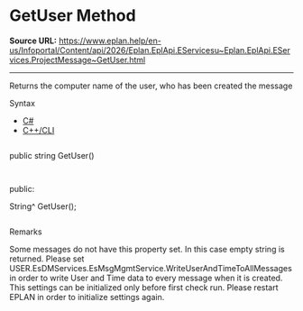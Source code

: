# GetUser Method

**Source URL:** https://www.eplan.help/en-us/Infoportal/Content/api/2026/Eplan.EplApi.EServicesu~Eplan.EplApi.EServices.ProjectMessage~GetUser.html

---

Returns the computer name of the user, who has been created the message

Syntax

- [C#](#i-syntax-CS)
- [C++/CLI](#i-syntax-CPP2005)

```
```
public string GetUser()
```
```

```
```
public:

String^ GetUser();
```
```

Remarks

Some messages do not have this property set. In this case empty string is returned. Please set USER.EsDMServices.EsMsgMgmtService.WriteUserAndTimeToAllMessages in order to write User and Time data to every message when it is created. This settings can be initialized only before first check run. Please restart EPLAN in order to initialize settings again.
